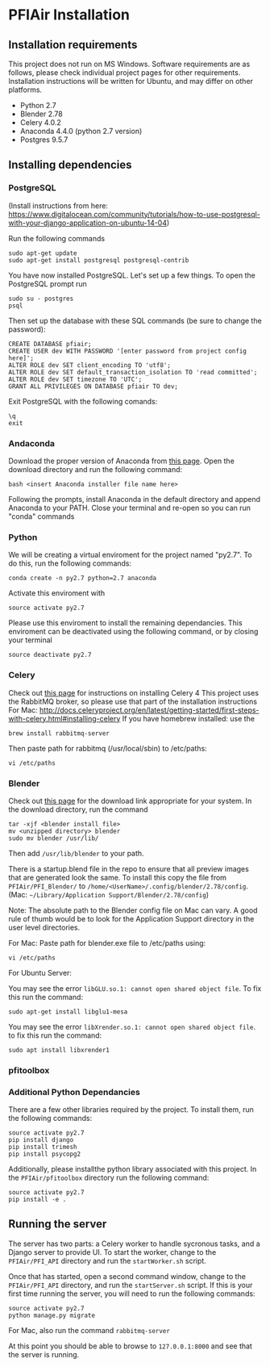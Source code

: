 # PFIAir Installation

## Installation requirements
This project does not run on MS Windows. Software requirements are as follows, please check individual project pages for other requirements.
Installation instructions will be written for Ubuntu, and may differ on other platforms.

- Python 2.7
- Blender 2.78
- Celery 4.0.2
- Anaconda 4.4.0 (python 2.7 version)
- Postgres 9.5.7

## Installing dependencies
### PostgreSQL

(Install instructions from here: https://www.digitalocean.com/community/tutorials/how-to-use-postgresql-with-your-django-application-on-ubuntu-14-04)

Run the following commands

```
sudo apt-get update
sudo apt-get install postgresql postgresql-contrib
```

You have now installed PostgreSQL. Let's set up a few things. To open the PostgreSQL prompt run

```
sudo su - postgres
psql
```

Then set up the database with these SQL commands (be sure to change the password):

```
CREATE DATABASE pfiair;
CREATE USER dev WITH PASSWORD '[enter password from project config here]';
ALTER ROLE dev SET client_encoding TO 'utf8';
ALTER ROLE dev SET default_transaction_isolation TO 'read committed';
ALTER ROLE dev SET timezone TO 'UTC';
GRANT ALL PRIVILEGES ON DATABASE pfiair TO dev;

```

Exit PostgreSQL with the following comands:

```
\q
exit
```


### Andaconda
Download the proper version of Anaconda from [this page](https://www.continuum.io/downloads). Open the download directory and run the following command:

```
bash <insert Anaconda installer file name here>
```

Following the prompts, install Anaconda in the default directory and append Anaconda to your PATH. Close your terminal and re-open so you can run "conda" commands

### Python
We will be creating a virtual enviroment for the project named "py2.7". To do this, run the following commands:

```
conda create -n py2.7 python=2.7 anaconda
```

Activate this enviroment with

```
source activate py2.7
```

Please use this enviroment to install the remaining dependancies. This enviroment can be deactivated using the following command, or by closing your terminal

```
source deactivate py2.7
```

### Celery

Check out [this page](http://docs.celeryproject.org/en/latest/getting-started/first-steps-with-celery.html#installing-celery) for instructions on installing Celery 4
This project uses the RabbitMQ broker, so please use that part of the installation instructions
For Mac: http://docs.celeryproject.org/en/latest/getting-started/first-steps-with-celery.html#installing-celery
If you have homebrew installed: use the 
```
brew install rabbitmq-server
```
Then paste path for rabbitmq (/usr/local/sbin) to /etc/paths:
```
vi /etc/paths
```

### Blender

Check out [this page](https://www.blender.org/download/) for the download link appropriate for your system.
In the download directory, run the command
```
tar -xjf <blender install file>
mv <unzipped directory> blender
sudo mv blender /usr/lib/
```

Then add `/usr/lib/blender` to your path.

There is a startup.blend file in the repo to ensure that all preview images that are generated look the same. To install this copy the file from `PFIAir/PFI_Blender/` to `/home/<UserName>/.config/blender/2.78/config`. (Mac: `~/Library/Application Support/Blender/2.78/config`)

Note: The absolute path to the Blender config file on Mac can vary. A good rule of thumb would be to look for the Application Support directory in the user level directories.

For Mac: Paste path for blender.exe file to /etc/paths using:
```
vi /etc/paths
```

For Ubuntu Server:

You may see the error `libGLU.so.1: cannot open shared object file`. To fix this run the command:
```
sudo apt-get install libglu1-mesa
```

You may see the error `libXrender.so.1: cannot open shared object file`. to fix this run the command:
```
sudo apt install libxrender1
```



### pfitoolbox

### Additional Python Dependancies

There are a few other libraries required by the project. To install them, run the following commands:
```
source activate py2.7
pip install django
pip install trimesh
pip install psycopg2
```

Additionally, please installthe python library associated with this project. In the `PFIAir/pfitoolbox` directory run the following command:

```
source activate py2.7
pip install -e .
```

## Running the server
The server has two parts: a Celery worker to handle sycronous tasks, and a Django server to provide UI. To start the worker, change to the `PFIAir/PFI_API` directory and run the `startWorker.sh` script.

Once that has started, open a second command window, change to the `PFIAir/PFI_API` directory, and run the `startServer.sh` script. If this is your first time running the server, you will need to run the following commands:


```
source activate py2.7
python manage.py migrate
```

For Mac, also run the command `rabbitmq-server`

At this point you should be able to browse to `127.0.0.1:8000` and see that the server is running.
